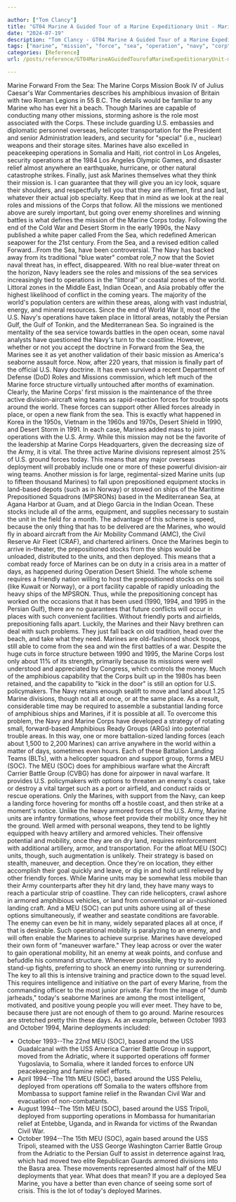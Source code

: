 ```yaml
---

author: ["Tom Clancy"]
title: "GT04 Marine A Guided Tour of a Marine Expeditionary Unit - Marine_split_021.html"
date: "2024-07-19"
description: "Tom Clancy - GT04 Marine A Guided Tour of a Marine Expeditionary Unit"
tags: ["marine", "mission", "force", "sea", "operation", "navy", "corp", "meu", "soc", "unit", "war", "amphibious", "enemy", "battle", "around", "based", "us", "hit", "world", "area", "place", "support", "mobility", "deployed", "landing"]
categories: [Reference]
url: /posts/reference/GT04MarineAGuidedTourofaMarineExpeditionaryUnit-marinesplit021html

---
```



Marine
Forward From the Sea: The Marine Corps Mission
Book IV of Julius Caesar's War Commentaries describes his amphibious invasion of Britain with two Roman Legions in 55 B.C. The details would be familiar to any Marine who has ever hit a beach. Though Marines are capable of conducting many other missions, storming ashore is the role most associated with the Corps. These include guarding U.S. embassies and diplomatic personnel overseas, helicopter transportation for the President and senior Administration leaders, and security for "special" (i.e., nuclear) weapons and their storage sites. Marines have also excelled in peacekeeping operations in Somalia and Haiti, riot control in Los Angeles, security operations at the 1984 Los Angeles Olympic Games, and disaster relief almost anywhere an earthquake, hurricane, or other natural catastrophe strikes. Finally, just ask Marines themselves what they think their mission is. I can guarantee that they will give you an icy look, square their shoulders, and respectfully tell you that they are riflemen, first and last, whatever their actual job specialty. Keep that in mind as we look at the real roles and missions of the Corps that follow.
All the missions we mentioned above are surely important, but going over enemy shorelines and winning battles is what defines the mission of the Marine Corps today. Following the end of the Cold War and Desert Storm in the early 1990s, the Navy published a white paper called From the Sea, which redefined American seapower for the 21st century. From the Sea, and a revised edition called Forward...From the Sea, have been controversial. The Navy has backed away from its traditional "blue water" combat role,7 now that the Soviet naval threat has, in effect, disappeared. With no real blue-water threat on the horizon, Navy leaders see the roles and missions of the sea services increasingly tied to operations in the "littoral" or coastal zones of the world. Littoral zones in the Middle East, Indian Ocean, and Asia probably offer the highest likelihood of conflict in the coming years. The majority of the world's population centers are within these areas, along with vast industrial, energy, and mineral resources. Since the end of World War II, most of the U.S. Navy's operations have taken place in littoral areas, notably the Persian Gulf, the Gulf of Tonkin, and the Mediterranean Sea.
So ingrained is the mentality of the sea service towards battles in the open ocean, some naval analysts have questioned the Navy's turn to the coastline. However, whether or not you accept the doctrine in Forward from the Sea, the Marines see it as yet another validation of their basic mission as America's seaborne assault force. Now, after 220 years, that mission is finally part of the official U.S. Navy doctrine. It has even survived a recent Department of Defense (DoD) Roles and Missions commission, which left much of the Marine force structure virtually untouched after months of examination.
Clearly, the Marine Corps' first mission is the maintenance of the three active division-aircraft wing teams as rapid-reaction forces for trouble spots around the world. These forces can support other Allied forces already in place, or open a new flank from the sea. This is exactly what happened in Korea in the 1950s, Vietnam in the 1960s and 1970s, Desert Shield in 1990, and Desert Storm in 1991. In each case, Marines added mass to joint operations with the U.S. Army. While this mission may not be the favorite of the leadership at Marine Corps Headquarters, given the decreasing size of the Army, it is vital. The three active Marine divisions represent almost 25% of U.S. ground forces today. This means that any major overseas deployment will probably include one or more of these powerful division-air wing teams.
Another mission is for large, regimental-sized Marine units (up to fifteen thousand Marines) to fall upon prepositioned equipment stocks in land-based depots (such as in Norway) or stowed on ships of the Maritime Prepositioned Squadrons (MPSRONs) based in the Mediterranean Sea, at Agana Harbor at Guam, and at Diego Garcia in the Indian Ocean. These stocks include all of the arms, equipment, and supplies necessary to sustain the unit in the field for a month. The advantage of this scheme is speed, because the only thing that has to be delivered are the Marines, who would fly in aboard aircraft from the Air Mobility Command (AMC), the Civil Reserve Air Fleet (CRAF), and chartered airliners.
Once the Marines begin to arrive in-theater, the prepositioned stocks from the ships would be unloaded, distributed to the units, and then deployed. This means that a combat ready force of Marines can be on duty in a crisis area in a matter of days, as happened during Operation Desert Shield. The whole scheme requires a friendly nation willing to host the prepositioned stocks on its soil (like Kuwait or Norway), or a port facility capable of rapidly unloading the heavy ships of the MPSRON. Thus, while the prepositioning concept has worked on the occasions that it has been used (1990, 1994, and 1995 in the Persian Gulf), there are no guarantees that future conflicts will occur in places with such convenient facilities. Without friendly ports and airfields, prepositioning falls apart. Luckily, the Marines and their Navy brethren can deal with such problems. They just fall back on old tradition, head over the beach, and take what they need.
Marines are old-fashioned shock troops, still able to come from the sea and win the first battles of a war. Despite the huge cuts in force structure between 1990 and 1995, the Marine Corps lost only about 11% of its strength, primarily because its missions were well understood and appreciated by Congress, which controls the money. Much of the amphibious capability that the Corps built up in the 1980s has been retained, and the capability to "kick in the door" is still an option for U.S. policymakers. The Navy retains enough sealift to move and land about 1.25 Marine divisions, though not all at once, or at the same place. As a result, considerable time may be required to assemble a substantial landing force of amphibious ships and Marines, if it is possible at all. To overcome this problem, the Navy and Marine Corps have developed a strategy of rotating small, forward-based Amphibious Ready Groups (ARGs) into potential trouble areas. In this way, one or more battalion-sized landing forces (each about 1,500 to 2,200 Marines) can arrive anywhere in the world within a matter of days, sometimes even hours.
Each of these Battalion Landing Teams (BLTs), with a helicopter squadron and support group, forms a MEU (SOC). The MEU (SOC) does for amphibious warfare what the Aircraft Carrier Battle Group (CVBG) has done for airpower in naval warfare. It provides U.S. policymakers with options to threaten an enemy's coast, take or destroy a vital target such as a port or airfield, and conduct raids or rescue operations. Only the Marines, with support from the Navy, can keep a landing force hovering for months off a hostile coast, and then strike at a moment's notice.
Unlike the heavy armored forces of the U.S. Army, Marine units are infantry formations, whose feet provide their mobility once they hit the ground. Well armed with personal weapons, they tend to be lightly equipped with heavy artillery and armored vehicles. Their offensive potential and mobility, once they are on dry land, requires reinforcement with additional artillery, armor, and transportation. For the afloat MEU (SOC) units, though, such augmentation is unlikely. Their strategy is based on stealth, maneuver, and deception. Once they're on location, they either accomplish their goal quickly and leave, or dig in and hold until relieved by other friendly forces.
While Marine units may be somewhat less mobile than their Army counterparts after they hit dry land, they have many ways to reach a particular strip of coastline. They can ride helicopters, crawl ashore in armored amphibious vehicles, or land from conventional or air-cushioned landing craft. And a MEU (SOC) can put units ashore using all of these options simultaneously, if weather and seastate conditions are favorable. The enemy can even be hit in many, widely separated places all at once, if that is desirable. Such operational mobility is paralyzing to an enemy, and will often enable the Marines to achieve surprise.
Marines have developed their own form of "maneuver warfare." They leap across or over the water to gain operational mobility, hit an enemy at weak points, and confuse and befuddle his command structure. Whenever possible, they try to avoid stand-up fights, preferring to shock an enemy into running or surrendering. The key to all this is intensive training and practice down to the squad level. This requires intelligence and initiative on the part of every Marine, from the commanding officer to the most junior private. Far from the image of "dumb jarheads," today's seaborne Marines are among the most intelligent, motivated, and positive young people you will ever meet. They have to be, because there just are not enough of them to go around.
Marine resources are stretched pretty thin these days. As an example, between October 1993 and October 1994, Marine deployments included:
* October 1993--The 22nd MEU (SOC), based around the USS Guadalcanal with the USS America Carrier Battle Group in support, moved from the Adriatic, where it supported operations off former Yugoslavia, to Somalia, where it landed forces to enforce UN peacekeeping and famine relief efforts.
* April 1994--The 11th MEU (SOC), based around the USS Peleliu, deployed from operations off Somalia to the waters offshore from Mombassa to support famine relief in the Rwandan Civil War and evacuation of non-combatants.
* August 1994--The 15th MEU (SOC), based around the USS Tripoli, deployed from supporting operations in Mombassa for humanitarian relief at Entebbe, Uganda, and in Rwanda for victims of the Rwandan Civil War.
* October 1994--The 15th MEU (SOC), again based around the USS Tripoli, steamed with the USS George Washington Carrier Battle Group from the Adriatic to the Persian Gulf to assist in deterrence against Iraq, which had moved two elite Republican Guards armored divisions into the Basra area.
These movements represented almost half of the MEU deployments that year. What does that mean? If you are a deployed Sea Marine, you have a better than even chance of seeing some sort of crisis. This is the lot of today's deployed Marines.
